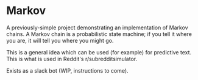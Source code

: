 # Markov

A previously-simple project demonstrating an implementation of Markov chains.
A Markov chain is a probabilistic state machine; if you tell it where you are,
it will tell you where you might go.

This is a general idea which can be used (for example) for predictive text.
This is what is used in Reddit's r/subredditsimulator.

Exists as a slack bot (WIP, instructions to come).
